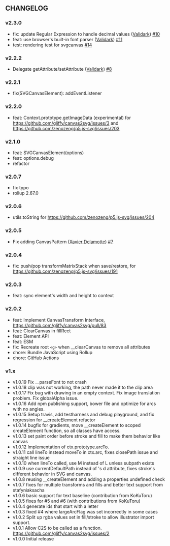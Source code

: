 ## CHANGELOG

### v2.3.0

- fix: update Regular Expression to handle decimal values
  ([Validark](https://github.com/Validark))
  [#10](https://github.com/zenozeng/svgcanvas/pull/10)
- feat: use browser's built-in font parser
  ([Validark](https://github.com/Validark))
  [#11](https://github.com/zenozeng/svgcanvas/pull/11)
- test: rendering test for svgcanvas
  [#14](https://github.com/zenozeng/svgcanvas/pull/14)

### v2.2.2

- Delegate getAttribute/setAttribute ([Validark](https://github.com/Validark))
  [#8](https://github.com/zenozeng/svgcanvas/pull/8)

### v2.2.1

- fix(SVGCanvasElement): addEventListener

### v2.2.0

- feat: Context.prototype.getImageData (experimental) for
  https://github.com/gliffy/canvas2svg/issues/3 and
  https://github.com/zenozeng/p5.js-svg/issues/203

### v2.1.0

- feat: SVGCanvasElement(options)
- feat: options.debug
- refactor

### v2.0.7

- fix typo
- rollup 2.67.0

### v2.0.6

- utils.toString for https://github.com/zenozeng/p5.js-svg/issues/204

### v2.0.5

- Fix adding CanvasPattern ([Xavier Delamotte](https://github.com/x4d3))
  [#7](https://github.com/zenozeng/svgcanvas/pull/7)

### v2.0.4

- fix: push/pop transformMatrixStack when save/restore, for
  https://github.com/zenozeng/p5.js-svg/issues/191

### v2.0.3

- feat: sync element's width and height to context

### v2.0.2

- feat: Implement CanvasTransform Interface,
  https://github.com/gliffy/canvas2svg/pull/83
- feat: ClearCanvas in fillRect
- feat: Element API
- feat: ESM
- fix: Recreate root `<g>` when __clearCanvas to remove all attributes
- chore: Bundle JavaScript using Rollup
- chore: GitHub Actions

### v1.x

- v1.0.19 Fix __parseFont to not crash
- v1.0.18 clip was not working, the path never made it to the clip area
- v1.0.17 Fix bug with drawing in an empty context. Fix image translation
  problem. Fix globalAlpha issue.
- v1.0.16 Add npm publishing support, bower file and optimize for arcs with no
  angles.
- v1.0.15 Setup travis, add testharness and debug playground, and fix regression
  for __createElement refactor
- v1.0.14 bugfix for gradients, move __createElement to scoped createElement
  function, so all classes have access.
- v1.0.13 set paint order before stroke and fill to make them behavior like
  canvas
- v1.0.12 Implementation of ctx.prototype.arcTo.
- v1.0.11 call lineTo instead moveTo in ctx.arc, fixes closePath issue and
  straight line issue
- v1.0.10 when lineTo called, use M instead of L unless subpath exists
- v1.0.9 use currentDefaultPath instead of <path>'s d attribute, fixes stroke's
  different behavior in SVG and canvas.
- v1.0.8 reusing __createElement and adding a properties undefined check
- v1.0.7 fixes for multiple transforms and fills and better text support from
  stafyniaksacha
- v1.0.6 basic support for text baseline (contribution from KoKuToru)
- v1.0.5 fixes for #5 and #6 (with contributions from KoKuToru)
- v1.0.4 generate ids that start with a letter
- v1.0.3 fixed #4 where largeArcFlag was set incorrectly in some cases
- v1.0.2 Split up rgba values set in fill/stroke to allow illustrator import
  support.
- v1.0.1 Allow C2S to be called as a function.
  https://github.com/gliffy/canvas2svg/issues/2
- v1.0.0 Initial release
